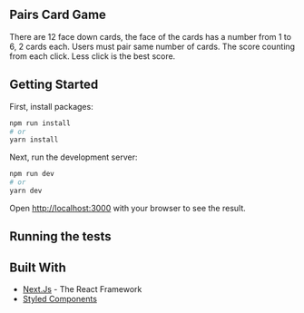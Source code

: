 ## Pairs Card Game
There are 12 face down cards, the face of the cards has a number from 1 to 6, 2 cards each. Users must pair same number of cards. The score counting from each click. Less click is the best score.

## Getting Started

First, install packages:

```bash
npm run install
# or
yarn install
```

Next, run the development server:

```bash
npm run dev
# or
yarn dev
```

Open [http://localhost:3000](http://localhost:3000) with your browser to see the result.

## Running the tests

## Built With
- [Next.Js](https://nextjs.org/) - The React Framework<br/>
- [Styled Components](https://styled-components.com/)<br/>

